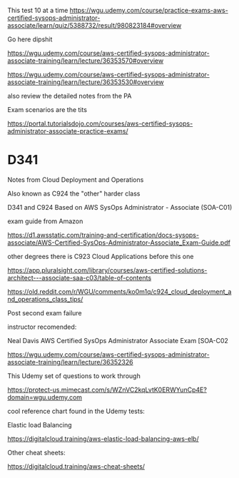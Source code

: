 This test 10 at a time
https://wgu.udemy.com/course/practice-exams-aws-certified-sysops-administrator-associate/learn/quiz/5388732/result/980823184#overview


Go here dipshit

https://wgu.udemy.com/course/aws-certified-sysops-administrator-associate-training/learn/lecture/36353570#overview

https://wgu.udemy.com/course/aws-certified-sysops-administrator-associate-training/learn/lecture/36353530#overview

also review the detailed notes from the PA

Exam scenarios are the tits

https://portal.tutorialsdojo.com/courses/aws-certified-sysops-administrator-associate-practice-exams/

# D341
Notes from Cloud Deployment and Operations

Also known as C924 the "other" harder class

D341 and C924 Based on AWS SysOps Administrator - Associate (SOA-C01)

exam guide from Amazon

https://d1.awsstatic.com/training-and-certification/docs-sysops-associate/AWS-Certified-SysOps-Administrator-Associate_Exam-Guide.pdf

other degrees there is C923 Cloud Applications before this one

https://app.pluralsight.com/library/courses/aws-certified-solutions-architect---associate-saa-c03/table-of-contents

https://old.reddit.com/r/WGU/comments/ko0m1q/c924_cloud_deployment_and_operations_class_tips/


Post second exam failure

instructor recomended:

Neal Davis AWS Certified SysOps Administrator Associate Exam [SOA-C02

https://wgu.udemy.com/course/aws-certified-sysops-administrator-associate-training/learn/lecture/36352326

This Udemy set of questions to work through

https://protect-us.mimecast.com/s/WZnVC2kqLvtK0ERWYunCp4E?domain=wgu.udemy.com

cool reference chart found in the Udemy tests:

Elastic load Balancing 

https://digitalcloud.training/aws-elastic-load-balancing-aws-elb/

Other cheat sheets:

https://digitalcloud.training/aws-cheat-sheets/
